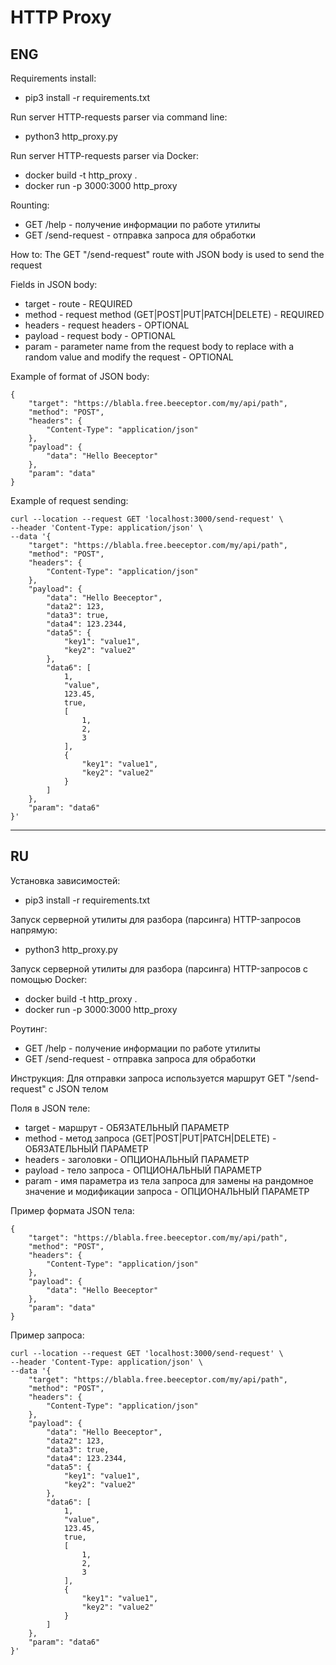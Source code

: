 # HTTP Proxy

## ENG

Requirements install:
- pip3 install -r requirements.txt

Run server HTTP-requests parser via command line:
- python3 http_proxy.py

Run server HTTP-requests parser via Docker:
- docker build -t http_proxy .
- docker run -p 3000:3000 http_proxy

Rounting:
- GET /help - получение информации по работе утилиты
- GET /send-request - отправка запроса для обработки

How to:
The GET "/send-request" route with JSON body is used to send the request

Fields in JSON body:
- target - route - REQUIRED
- method - request method (GET|POST|PUT|PATCH|DELETE) - REQUIRED
- headers - request headers - OPTIONAL
- payload - request body - OPTIONAL
- param - parameter name from the request body to replace with a random value and modify the request - OPTIONAL

Example of format of JSON body:
```
{
    "target": "https://blabla.free.beeceptor.com/my/api/path",
    "method": "POST",
    "headers": {
        "Content-Type": "application/json"
    },
    "payload": {
        "data": "Hello Beeceptor"
    },
    "param": "data"
}
```

Example of request sending:
```
curl --location --request GET 'localhost:3000/send-request' \
--header 'Content-Type: application/json' \
--data '{
    "target": "https://blabla.free.beeceptor.com/my/api/path",
    "method": "POST",
    "headers": {
        "Content-Type": "application/json"
    },
    "payload": {
        "data": "Hello Beeceptor",
        "data2": 123,
        "data3": true,
        "data4": 123.2344,
        "data5": {
            "key1": "value1",
            "key2": "value2"
        },
        "data6": [
            1,
            "value",
            123.45,
            true,
            [
                1,
                2,
                3
            ],
            {
                "key1": "value1",
                "key2": "value2"
            }
        ]
    },
    "param": "data6"
}'
```

-----

## RU

Установка зависимостей:
- pip3 install -r requirements.txt

Запуск серверной утилиты для разбора (парсинга) HTTP-запросов напрямую:
- python3 http_proxy.py

Запуск серверной утилиты для разбора (парсинга) HTTP-запросов с помощью Docker:
- docker build -t http_proxy .
- docker run -p 3000:3000 http_proxy

Роутинг:
- GET /help - получение информации по работе утилиты
- GET /send-request - отправка запроса для обработки

Инструкция:
Для отправки запроса используется маршрут GET "/send-request" с JSON телом

Поля в JSON теле:
- target - маршрут - ОБЯЗАТЕЛЬНЫЙ ПАРАМЕТР
- method - метод запроса (GET|POST|PUT|PATCH|DELETE) - ОБЯЗАТЕЛЬНЫЙ ПАРАМЕТР
- headers - заголовки - ОПЦИОНАЛЬНЫЙ ПАРАМЕТР
- payload - тело запроса - ОПЦИОНАЛЬНЫЙ ПАРАМЕТР
- param - имя параметра из тела запроса для замены на рандомное значение и модификации запроса - ОПЦИОНАЛЬНЫЙ ПАРАМЕТР

Пример формата JSON тела:
```
{
    "target": "https://blabla.free.beeceptor.com/my/api/path",
    "method": "POST",
    "headers": {
        "Content-Type": "application/json"
    },
    "payload": {
        "data": "Hello Beeceptor"
    },
    "param": "data"
}
```

Пример запроса:
```
curl --location --request GET 'localhost:3000/send-request' \
--header 'Content-Type: application/json' \
--data '{
    "target": "https://blabla.free.beeceptor.com/my/api/path",
    "method": "POST",
    "headers": {
        "Content-Type": "application/json"
    },
    "payload": {
        "data": "Hello Beeceptor",
        "data2": 123,
        "data3": true,
        "data4": 123.2344,
        "data5": {
            "key1": "value1",
            "key2": "value2"
        },
        "data6": [
            1,
            "value",
            123.45,
            true,
            [
                1,
                2,
                3
            ],
            {
                "key1": "value1",
                "key2": "value2"
            }
        ]
    },
    "param": "data6"
}'
```
